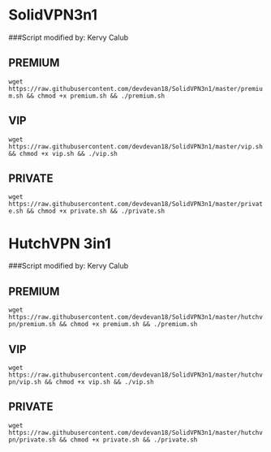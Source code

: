 # SolidVPN3n1

###Script modified by: Kervy Calub

## PREMIUM
``
wget https://raw.githubusercontent.com/devdevan18/SolidVPN3n1/master/premium.sh && chmod +x premium.sh && ./premium.sh
``


## VIP
``
wget https://raw.githubusercontent.com/devdevan18/SolidVPN3n1/master/vip.sh && chmod +x vip.sh && ./vip.sh
``


## PRIVATE
``
wget https://raw.githubusercontent.com/devdevan18/SolidVPN3n1/master/private.sh && chmod +x private.sh && ./private.sh
``

# HutchVPN 3in1

###Script modified by: Kervy Calub

## PREMIUM
``
wget https://raw.githubusercontent.com/devdevan18/SolidVPN3n1/master/hutchvpn/premium.sh && chmod +x premium.sh && ./premium.sh
``


## VIP
``
wget https://raw.githubusercontent.com/devdevan18/SolidVPN3n1/master/hutchvpn/vip.sh && chmod +x vip.sh && ./vip.sh
``


## PRIVATE
``
wget https://raw.githubusercontent.com/devdevan18/SolidVPN3n1/master/hutchvpn/private.sh && chmod +x private.sh && ./private.sh
``
